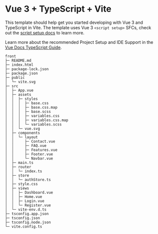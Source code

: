 # Vue 3 + TypeScript + Vite

This template should help get you started developing with Vue 3 and TypeScript in Vite. The template uses Vue 3 `<script setup>` SFCs, check out the [script setup docs](https://v3.vuejs.org/api/sfc-script-setup.html#sfc-script-setup) to learn more.

Learn more about the recommended Project Setup and IDE Support in the [Vue Docs TypeScript Guide](https://vuejs.org/guide/typescript/overview.html#project-setup).

```
front
├─ README.md
├─ index.html
├─ package-lock.json
├─ package.json
├─ public
│  └─ vite.svg
├─ src
│  ├─ App.vue
│  ├─ assets
│  │  ├─ styles
│  │  │  ├─ base.css
│  │  │  ├─ base.css.map
│  │  │  ├─ base.scss
│  │  │  ├─ variables.css
│  │  │  ├─ variables.css.map
│  │  │  └─ variables.scss
│  │  └─ vue.svg
│  ├─ components
│  │  └─ layout
│  │     ├─ Contact.vue
│  │     ├─ FAQ.vue
│  │     ├─ Features.vue
│  │     ├─ Footer.vue
│  │     └─ Navbar.vue
│  ├─ main.ts
│  ├─ router
│  │  └─ index.ts
│  ├─ store
│  │  └─ authStore.ts
│  ├─ style.css
│  ├─ views
│  │  ├─ Dashboard.vue
│  │  ├─ Home.vue
│  │  ├─ Login.vue
│  │  └─ Register.vue
│  └─ vite-env.d.ts
├─ tsconfig.app.json
├─ tsconfig.json
├─ tsconfig.node.json
└─ vite.config.ts

```